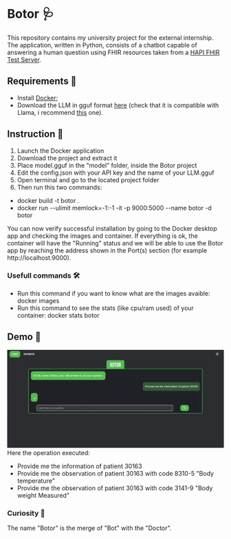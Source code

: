 # Botor 🩺
This repository contains my university project for the external internship. The application, written in Python, consists of a chatbot capable of answering a human question using FHIR resources taken from a [HAPI FHIR Test Server](https://hapi.fhir.org/).

## Requirements 📝
- Install [Docker](https://www.docker.com/products/docker-desktop/);
- Download the LLM in gguf format [here](https://huggingface.co/TheBloke) (check that it is compatible with Llama, i recommend [this](https://huggingface.co/TheBloke/Mistral-7B-Instruct-v0.1-GGUF) one).

## Instruction 📖
1. Launch the Docker application
2. Download the project and extract it
3. Place model.gguf in the "model" folder, inside the Botor project
4. Edit the config.json with your API key and the name of your LLM.gguf
5. Open terminal and go to the located project folder
6. Then run this two commands: 
  - docker build -t botor .
  - docker run --ulimit memlock=-1:-1 -it -p 9000:5000 --name botor -d botor

You can now verify successful installation by going to the Docker desktop app and checking the images and container. If everything is ok, the container will have the "Running" status and we will be able to use the Botor app by reaching the address shown in the Port(s) section (for example http://localhost:9000).

### Usefull commands 🛠️
- Run this command if you want to know what are the images avaible: docker images
- Run this command to see the stats (like cpu/ram used) of your container: docker stats botor

## Demo 🎥
![gif](model/botor.gif)
Here the operation executed:
- Provide me the information of patient 30163
- Provide me the observation of patient 30163 with code 8310-5 "Body temperature"
- Provide me the observation of patient 30163 with code 3141-9 "Body weight Measured"

### Curiosity 🧐
The name "Botor" is the merge of "Bot" with the "Doctor".
